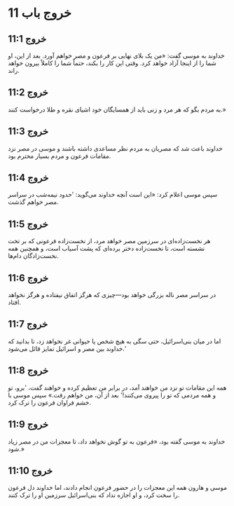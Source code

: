 # خروج باب 11

## خروج 11:1
خداوند به موسی گفت: «من یک بلای نهایی بر فرعون و مصر خواهم آورد. بعد از این، او شما را از اینجا آزاد خواهد کرد. وقتی این کار را بکند، حتماً شما را کاملاً بیرون خواهد راند.

## خروج 11:2
به مردم بگو که هر مرد و زنی باید از همسایگان خود اشیای نقره و طلا درخواست کنند.»

## خروج 11:3
خداوند باعث شد که مصریان به مردم نظر مساعدی داشته باشند و موسی در مصر نزد مقامات فرعون و مردم بسیار محترم بود.

## خروج 11:4
سپس موسی اعلام کرد: «این است آنچه خداوند می‌گوید: 'حدود نیمه‌شب در سراسر مصر خواهم گذشت.

## خروج 11:5
هر نخست‌زاده‌ای در سرزمین مصر خواهد مرد، از نخست‌زاده فرعونی که بر تخت نشسته است، تا نخست‌زاده دختر برده‌ای که پشت آسیاب است، و همچنین همه نخست‌زادگان دام‌ها.

## خروج 11:6
در سراسر مصر ناله بزرگی خواهد بود—چیزی که هرگز اتفاق نیفتاده و هرگز نخواهد افتاد.

## خروج 11:7
اما در میان بنی‌اسرائیل، حتی سگی به هیچ شخص یا حیوانی غر نخواهد زد، تا بدانید که خداوند بین مصر و اسرائیل تمایز قائل می‌شود.’

## خروج 11:8
همه این مقامات تو نزد من خواهند آمد، در برابر من تعظیم کرده و خواهند گفت، 'برو، تو و همه مردمی که تو را پیروی می‌کنند!' بعد از آن، من خواهم رفت.» سپس موسی با خشم فراوان فرعون را ترک کرد.

## خروج 11:9
خداوند به موسی گفته بود، «فرعون به تو گوش نخواهد داد، تا معجزات من در مصر زیاد شود.»

## خروج 11:10
موسی و هارون همه این معجزات را در حضور فرعون انجام دادند، اما خداوند دل فرعون را سخت کرد، و او اجازه نداد که بنی‌اسرائیل سرزمین او را ترک کنند.
